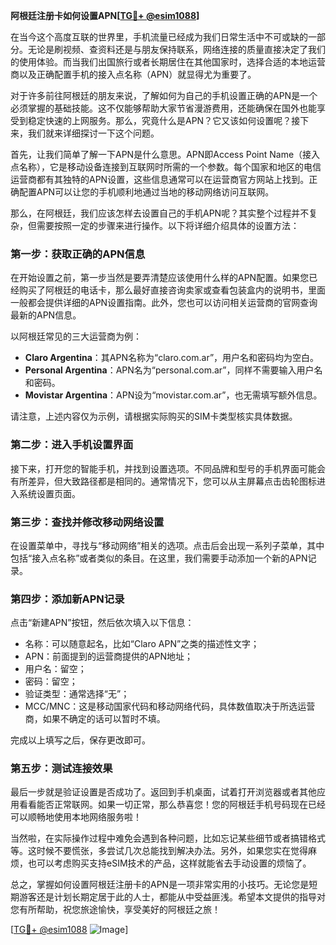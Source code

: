 **阿根廷注册卡如何设置APN[[TG💪+ @esim1088](https://t.me/s/esim1088)]**

在当今这个高度互联的世界里，手机流量已经成为我们日常生活中不可或缺的一部分。无论是刷视频、查资料还是与朋友保持联系，网络连接的质量直接决定了我们的使用体验。而当我们出国旅行或者长期居住在其他国家时，选择合适的本地运营商以及正确配置手机的接入点名称（APN）就显得尤为重要了。

对于许多前往阿根廷的朋友来说，了解如何为自己的手机设置正确的APN是一个必须掌握的基础技能。这不仅能够帮助大家节省漫游费用，还能确保在国外也能享受到稳定快速的上网服务。那么，究竟什么是APN？它又该如何设置呢？接下来，我们就来详细探讨一下这个问题。

首先，让我们简单了解一下APN是什么意思。APN即Access Point Name（接入点名称），它是移动设备连接到互联网时所需的一个参数。每个国家和地区的电信运营商都有其独特的APN设置，这些信息通常可以在运营商官方网站上找到。正确配置APN可以让您的手机顺利地通过当地的移动网络访问互联网。

那么，在阿根廷，我们应该怎样去设置自己的手机APN呢？其实整个过程并不复杂，但需要按照一定的步骤来进行操作。以下将详细介绍具体的设置方法：

### 第一步：获取正确的APN信息
在开始设置之前，第一步当然是要弄清楚应该使用什么样的APN配置。如果您已经购买了阿根廷的电话卡，那么最好直接咨询卖家或查看包装盒内的说明书，里面一般都会提供详细的APN设置指南。此外，您也可以访问相关运营商的官网查询最新的APN信息。

以阿根廷常见的三大运营商为例：
- **Claro Argentina**：其APN名称为“claro.com.ar”，用户名和密码均为空白。
- **Personal Argentina**：APN名为“personal.com.ar”，同样不需要输入用户名和密码。
- **Movistar Argentina**：APN设为“movistar.com.ar”，也无需填写额外信息。

请注意，上述内容仅为示例，请根据实际购买的SIM卡类型核实具体数据。

### 第二步：进入手机设置界面
接下来，打开您的智能手机，并找到设置选项。不同品牌和型号的手机界面可能会有所差异，但大致路径都是相同的。通常情况下，您可以从主屏幕点击齿轮图标进入系统设置页面。

### 第三步：查找并修改移动网络设置
在设置菜单中，寻找与“移动网络”相关的选项。点击后会出现一系列子菜单，其中包括“接入点名称”或者类似的条目。在这里，我们需要手动添加一个新的APN记录。

### 第四步：添加新APN记录
点击“新建APN”按钮，然后依次填入以下信息：
- 名称：可以随意起名，比如“Claro APN”之类的描述性文字；
- APN：前面提到的运营商提供的APN地址；
- 用户名：留空；
- 密码：留空；
- 验证类型：通常选择“无”；
- MCC/MNC：这是移动国家代码和移动网络代码，具体数值取决于所选运营商，如果不确定的话可以暂时不填。

完成以上填写之后，保存更改即可。

### 第五步：测试连接效果
最后一步就是验证设置是否成功了。返回到手机桌面，试着打开浏览器或者其他应用看看能否正常联网。如果一切正常，那么恭喜您！您的阿根廷手机号码现在已经可以顺畅地使用本地网络服务啦！

当然啦，在实际操作过程中难免会遇到各种问题，比如忘记某些细节或者搞错格式等。这时候不要慌张，多尝试几次总能找到解决办法。另外，如果您实在觉得麻烦，也可以考虑购买支持eSIM技术的产品，这样就能省去手动设置的烦恼了。

总之，掌握如何设置阿根廷注册卡的APN是一项非常实用的小技巧。无论您是短期游客还是计划长期定居于此的人士，都能从中受益匪浅。希望本文提供的指导对您有所帮助，祝您旅途愉快，享受美好的阿根廷之旅！

[[TG💪+ @esim1088](https://t.me/s/esim1088) ![Image](https://i.postimg.cc/4NQfJmqS/Snipaste-2025-05-13-00-14-12.png)]